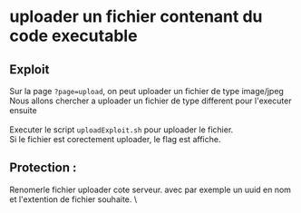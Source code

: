 # uploader un fichier contenant du code executable

## Exploit
Sur la page `?page=upload`, on peut uploader un fichier de type image/jpeg \
 Nous allons chercher a uploader un fichier de type different pour l'executer ensuite \
  \
Executer le script `uploadExploit.sh` pour uploader le fichier. \
Si le fichier est corectement uploader, le flag est affiche. 
 
## Protection :
Renomerle fichier uploader cote serveur. avec par exemple un uuid en nom et l'extention de fichier souhaite. \
